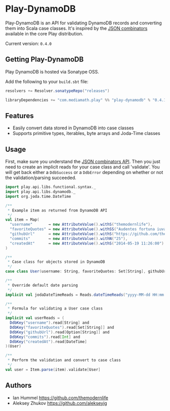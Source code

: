 
Play-DynamoDB
=============

Play-DynamoDB is an API for validating DynamoDB records and converting them into Scala case classes.  It's inspired
by the [JSON combinators](http://www.playframework.com/documentation/2.2.x/ScalaJsonCombinators) available in the core Play distribution.


Current version: `0.4.0`


Getting Play-DynamoDB
---------------------

Play DynamoDB is hosted via Sonatype OSS.

Add the following to your `build.sbt` file:

```scala
resolvers += Resolver.sonatypeRepo("releases")

libraryDependencies += "com.mediamath.play" %% "play-dynamodb" % "0.4.1"
```

Features
--------

- Easily convert data stored in DynamoDB into case classes
- Supports primitive types, iterables, byte arrays and Joda-Time classes


Usage
-----

First, make sure you understand the [JSON combinators API](http://www.playframework.com/documentation/2.2.x/ScalaJsonCombinators).
Then you just need to create an implicit reads for your case class and call 'validate'.  You will get back either
a `DdbSuccess` or a `DdbError` depending on whether or not the validation/parsing succeeded.

```scala
import play.api.libs.functional.syntax._
import play.api.libs.dynamodb._
import org.joda.time.DateTime

/**
 * Example item as returned from DynamoDB API
 */
val item = Map(
  "username"       → new AttributeValue().withS("themodernlife"),
  "favoriteQuotes" → new AttributeValue().withSS("Audentes fortuna iuvat", "Festina lente"),
  "githubUrl"      → new AttributeValue().withS("https://github.com/themodernlife"),
  "commits"        → new AttributeValue().withN("25"),
  "createdAt"      → new AttributeValue().withS("2014-05-19 11:26:00")
)

/**
 * Case class for objects stored in DynamoDB
 */
case class User(username: String, favoriteQuotes: Set[String], githubUrl: Option[String], commits: Int, createdAt: DateTime)

/**
 * Override default date parsing
 */
implicit val jodaDateTimeReads = Reads.dateTimeReads("yyyy-MM-dd HH:mm:ss")

/**
 * Formula for validating a User case class
 */
implicit val userReads = (
  DdbKey("username").read[String] and
  DdbKey("favoriteQuotes").read[Set[String]] and
  DdbKey("githubUrl").read[Option[String]] and
  DdbKey("commits").read[Int] and
  DdbKey("createdAt").read[DateTime]
)(User)

/**
 * Perform the validation and convert to case class
 */
val user = Item.parse(item).validate[User]
```


Authors
-------

- Ian Hummel https://github.com/themodernlife
- Aleksey Zhukov https://github.com/alekseyig